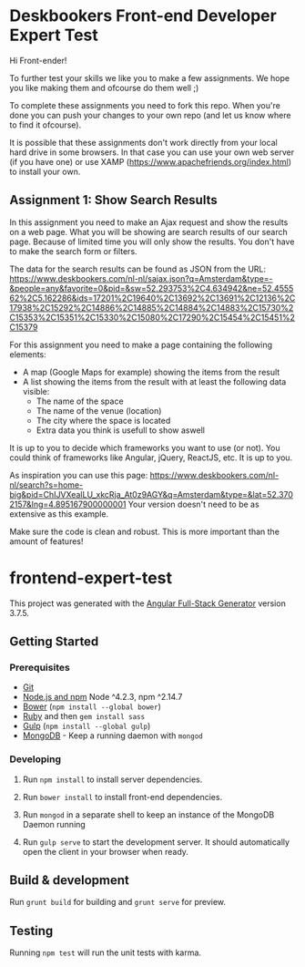 # Deskbookers Front-end Developer Expert Test

Hi Front-ender!

To further test your skills we like you to make a few assignments. We hope you like making them and ofcourse do them well ;)

To complete these assignments you need to fork this repo. When you're done you can push your changes to your own repo (and let us know where to find it ofcourse).

It is possible that these assignments don't work directly from your local hard drive in some browsers. In that case you can use your own web server (if you have one) or use XAMP (https://www.apachefriends.org/index.html) to install your own.

## Assignment 1: Show Search Results

In this assignment you need to make an Ajax request and show the results on a web page. What you will be showing are search results of our search page. Because of limited time you will only show the results. You don't have to make the search form or filters.

The data for the search results can be found as JSON from the URL: https://www.deskbookers.com/nl-nl/sajax.json?q=Amsterdam&type=-&people=any&favorite=0&pid=&sw=52.293753%2C4.634942&ne=52.455562%2C5.162286&ids=17201%2C19640%2C13692%2C13691%2C12136%2C17938%2C15292%2C14886%2C14885%2C14884%2C14883%2C15730%2C15353%2C15351%2C15330%2C15080%2C17290%2C15454%2C15451%2C15379

For this assignment you need to make a page containing the following elements:

* A map (Google Maps for example) showing the items from the result
* A list showing the items from the result with at least the following data visible:
  * The name of the space
  * The name of the venue (location)
  * The city where the space is located
  * Extra data you think is usefull to show aswell

It is up to you to decide which frameworks you want to use (or not). You could think of frameworks like Angular, jQuery, ReactJS, etc. It is up to you.

As inspiration you can use this page: https://www.deskbookers.com/nl-nl/search?s=home-big&pid=ChIJVXealLU_xkcRja_At0z9AGY&q=Amsterdam&type=&lat=52.3702157&lng=4.895167900000001
Your version doesn't need to be as extensive as this example.

Make sure the code is clean and robust. This is more important than the amount of features!

# frontend-expert-test

This project was generated with the [Angular Full-Stack Generator](https://github.com/DaftMonk/generator-angular-fullstack) version 3.7.5.

## Getting Started

### Prerequisites

- [Git](https://git-scm.com/)
- [Node.js and npm](nodejs.org) Node ^4.2.3, npm ^2.14.7
- [Bower](bower.io) (`npm install --global bower`)
- [Ruby](https://www.ruby-lang.org) and then `gem install sass`
- [Gulp](http://gulpjs.com/) (`npm install --global gulp`)
- [MongoDB](https://www.mongodb.org/) - Keep a running daemon with `mongod`

### Developing

1. Run `npm install` to install server dependencies.

2. Run `bower install` to install front-end dependencies.

3. Run `mongod` in a separate shell to keep an instance of the MongoDB Daemon running

4. Run `gulp serve` to start the development server. It should automatically open the client in your browser when ready.

## Build & development

Run `grunt build` for building and `grunt serve` for preview.

## Testing

Running `npm test` will run the unit tests with karma.
